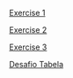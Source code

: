 [Exercise 1](https://carolinaciolin.github.io/dev-quest/html-css-basic/ex1.html)

[Exercise 2](https://carolinaciolin.github.io/dev-quest/html-css-basic/ex2.html)

[Exercise 3](https://carolinaciolin.github.io/dev-quest/html-css-basic/ex3/index.html)

[Desafio Tabela](https://carolinaciolin.github.io/dev-quest/html-css-basic/desafio-tabela/index.html)
